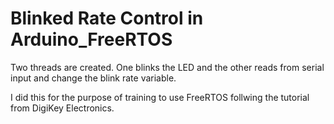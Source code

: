 
# Blinked Rate Control in Arduino_FreeRTOS

Two threads are created. One blinks the LED and the other reads from serial input and change the blink rate variable.

I did this for the purpose of training to use FreeRTOS follwing the tutorial from DigiKey Electronics.

